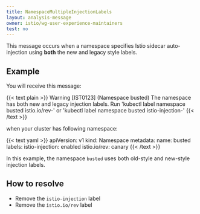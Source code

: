 ```yaml
---
title: NamespaceMultipleInjectionLabels
layout: analysis-message
owner: istio/wg-user-experience-maintainers
test: no
---
```


This message occurs when a namespace specifies Istio sidecar auto-injection
using **both** the new and legacy style labels.

## Example

You will receive this message:

{{< text plain >}}
Warning [IST0123] (Namespace busted) The namespace has both new and legacy injection labels. Run 'kubectl label namespace busted istio.io/rev-' or 'kubectl label namespace busted istio-injection-'
{{< /text >}}

when your cluster has following namespace:

{{< text yaml >}}
apiVersion: v1
kind: Namespace
metadata:
  name: busted
  labels:
    istio-injection: enabled
    istio.io/rev: canary
{{< /text >}}

In this example, the namespace `busted` uses both old-style and new-style injection labels.

## How to resolve

- Remove the `istio-injection` label
- Remove the `istio.io/rev` label
